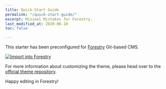 ```yaml
---
title: Quick-Start Guide
permalink: "/quick-start-guide/"
excerpt: Minimal Mistakes for Forestry.
last_modified_at: 2020-06-10
toc: false

---
```

This starter has been preconfigured for [Forestry](https://forestry.io) Git-based CMS.

[![Import into Forestry](https://assets.forestry.io/import-to-forestryK.svg)](https://app.forestry.io/quick-start?repo=dirtyf/jekyll-minimal-mistakes-forestry&engine=jekyll)

For more information about customizing the theme, please head over to the [official theme repository](https://github.com/mmistakes/minimal-mistakes).

Happy editing in Forestry!